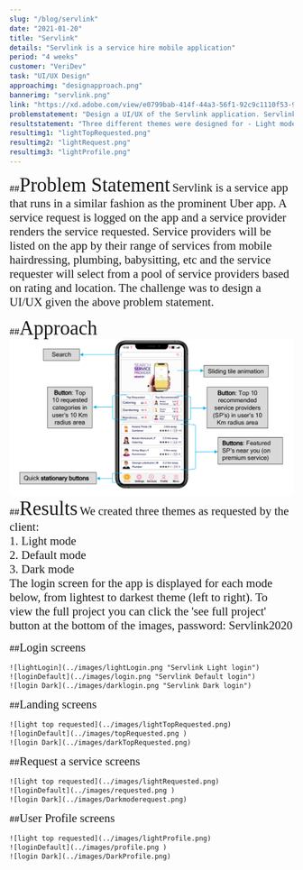 ```yaml
---
slug: "/blog/servlink"
date: "2021-01-20"
title: "Servlink"
details: "Servlink is a service hire mobile application"
period: "4 weeks"
customer: "VeriDev"
task: "UI/UX Design"
approachimg: "designapproach.png"
bannerimg: "servlink.png"
link: "https://xd.adobe.com/view/e0799bab-414f-44a3-56f1-92c9c1110f53-9648/?fullscreen"
problemstatement: "Design a UI/UX of the Servlink application. Servlink is a service request application. Its operation can be explained as follows. A service request is logged on the app and a service provider renders the service requested. Service providers are listed on the app by their range of services from mobile hairdressing, plumbing, babysitting, etc. The service requester selects from a pool of service providers based on rating and location."
resultstatement: "Three different themes were designed for - Light mode, Default mode and Dark mode."
resultimg1: "lightTopRequested.png"
resultimg2: "lightRequest.png"
resultimg3: "lightProfile.png"
---
```

##<span style="font-family:serif; font-size:2.5em">Problem Statement</span>
<span style="font-family:serif; font-size:1.5em">
    Servlink is a service app that runs in a similar fashion as the prominent Uber app. A service request is logged on the app and a service provider renders the service requested. Service providers will be listed on the app by their range of services from mobile hairdressing, plumbing, babysitting, etc and the service requester will select from a pool of service providers based on rating and location. The challenge was to design a UI/UX given the above problem statement.
</span>

##<span style="font-family:serif; font-size:2.5em">Approach</span>
![login Dark](../images/designapproach.png)
##<span style="font-family:serif; font-size:2.5em">Results</span>
<span style="font-family:serif; font-size:1.5em">
    We created three themes as requested by the client:<br>
    1. Light mode<br>
    2. Default mode<br>
    3. Dark mode<br>
    The login screen for the app is displayed for each mode below, from lightest to darkest theme (left to right). To view the full project  you can click the 'see full project' button at the bottom of the images, password: Servlink2020
</span>

##<span style="font-family:Poppins; font-size:1.5em">Login screens</span>
```grid|3|
![lightLogin](../images/lightLogin.png "Servlink Light login") 
![loginDefault](../images/login.png "Servlink Default login")
![login Dark](../images/darklogin.png "Servlink Dark login")
```
##<span style="font-family:Poppins; font-size:1.5em">Landing screens</span>
```grid|3|
![light top requested](../images/lightTopRequested.png) 
![loginDefault](../images/topRequested.png )
![login Dark](../images/darkTopRequested.png)
```
##<span style="font-family:Poppins; font-size:1.5em">Request a service screens</span>
```grid|3|
![light top requested](../images/lightRequested.png) 
![loginDefault](../images/requested.png )
![login Dark](../images/Darkmoderequest.png)
```
##<span style="font-family:Poppins; font-size:1.5em">User Profile screens</span>
```grid|3|
![light top requested](../images/lightProfile.png) 
![loginDefault](../images/profile.png )
![login Dark](../images/DarkProfile.png)
```


